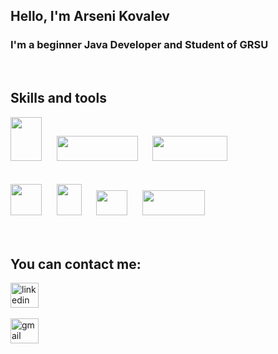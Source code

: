 ## Hello, I'm Arseni Kovalev

### I'm a beginner Java Developer and Student of GRSU

<br/>

## Skills and tools


<html>
<head>

</head>
<body>
<p>
    <img src="https://upload.wikimedia.org/wikipedia/ru/thumb/3/39/Java_logo.svg/1200px-Java_logo.svg.png" width="50px" height="70px"></img>
&nbsp;&nbsp;&nbsp;&nbsp;
    <img src="https://upload.wikimedia.org/wikipedia/commons/thumb/4/44/Spring_Framework_Logo_2018.svg/220px-Spring_Framework_Logo_2018.svg.png" width="130px" height="40px"></img>
&nbsp;&nbsp;&nbsp;&nbsp;
    <img src="https://upload.wikimedia.org/wikipedia/commons/thumb/2/22/Hibernate_logo_a.png/250px-Hibernate_logo_a.png" width="120px" height="40px"></img>
    <br/>
    <br/>
    <br/>
    <img src="https://upload.wikimedia.org/wikipedia/commons/thumb/6/61/HTML5_logo_and_wordmark.svg/120px-HTML5_logo_and_wordmark.svg.png" width="50px" height="50px"></img>
&nbsp;&nbsp;&nbsp;&nbsp;
    <img src="https://upload.wikimedia.org/wikipedia/commons/thumb/d/d5/CSS3_logo_and_wordmark.svg/120px-CSS3_logo_and_wordmark.svg.png" width="40px" height="50px"></img>
&nbsp;&nbsp;&nbsp;&nbsp;
    <img src="https://upload.wikimedia.org/wikipedia/commons/thumb/2/29/Postgresql_elephant.svg/440px-Postgresql_elephant.svg.png" width="50px" height="40px"></img>
    &nbsp;&nbsp;&nbsp;&nbsp;
    <img src="https://upload.wikimedia.org/wikipedia/commons/thumb/e/e0/Git-logo.svg/300px-Git-logo.svg.png" width="100px" height="40px"></img>
    <br/>
    <br/>
    <br/>
</p>
</body>
</html>


## You can contact me:

[<img alt="linkedin" src="https://cdn-icons-png.flaticon.com/512/174/174857.png" width="45px" height="40px"/>][linkedin]
&nbsp;&nbsp;&nbsp;&nbsp;

[<img alt="gmail" src="https://upload.wikimedia.org/wikipedia/commons/thumb/7/7e/Gmail_icon_%282020%29.svg/200px-Gmail_icon_%282020%29.svg.png" width="45px" height="40px"/>][gmail]

[linkedin]: https://by.linkedin.com/in/arseni-kovalev-73346a226
[gmail]: mailto:arseni.kovalev@gmail.com
